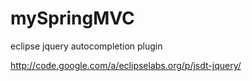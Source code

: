 mySpringMVC
===========

eclipse jquery autocompletion plugin

http://code.google.com/a/eclipselabs.org/p/jsdt-jquery/
